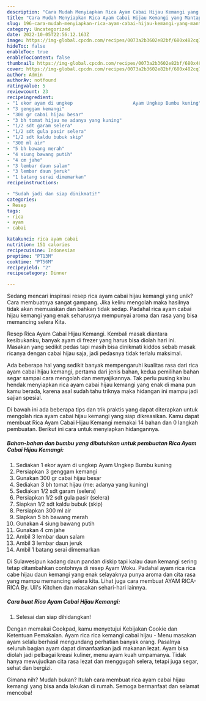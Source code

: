 ```yaml
---
description: "Cara Mudah Menyiapkan Rica Ayam Cabai Hijau Kemangi yang Mantap"
title: "Cara Mudah Menyiapkan Rica Ayam Cabai Hijau Kemangi yang Mantap"
slug: 196-cara-mudah-menyiapkan-rica-ayam-cabai-hijau-kemangi-yang-mantap
category: Uncategorized
date: 2022-10-05T22:56:12.163Z
image: https://img-global.cpcdn.com/recipes/0073a2b3602e82bf/680x482cq70/rica-ayam-cabai-hijau-kemangi-foto-resep-utama.jpg
hideToc: false
enableToc: true
enableTocContent: false
thumbnail: https://img-global.cpcdn.com/recipes/0073a2b3602e82bf/680x482cq70/rica-ayam-cabai-hijau-kemangi-foto-resep-utama.jpg
cover: https://img-global.cpcdn.com/recipes/0073a2b3602e82bf/680x482cq70/rica-ayam-cabai-hijau-kemangi-foto-resep-utama.jpg
author: Admin
authorAv: notfound
ratingvalue: 5
reviewcount: 23
recipeingredient:
- "1 ekor ayam di ungkep                      Ayam Ungkep Bumbu kuning"
- "3 genggam kemangi"
- "300 gr cabai hijau besar"
- "3 bh tomat hijau me adanya yang kuning"
- "1/2 sdt garam selera"
- "1/2 sdt gula pasir selera"
- "1/2 sdt kaldu bubuk skip"
- "300 ml air"
- "5 bh bawang merah"
- "4 siung bawang putih"
- "4 cm jahe"
- "3 lembar daun salam"
- "3 lembar daun jeruk"
- "1 batang serai dimemarkan"
recipeinstructions:

- "Sudah jadi dan siap dinikmati!"
categories:
- Resep
tags:
- rica
- ayam
- cabai

katakunci: rica ayam cabai 
nutrition: 151 calories
recipecuisine: Indonesian
preptime: "PT13M"
cooktime: "PT56M"
recipeyield: "2"
recipecategory: Dinner

---
```





Sedang mencari inspirasi resep rica ayam cabai hijau kemangi yang unik? Cara membuatnya sangat gampang. Jika keliru mengolah maka hasilnya tidak akan memuaskan dan bahkan tidak sedap. Padahal rica ayam cabai hijau kemangi yang enak seharusnya mempunyai aroma dan rasa yang bisa memancing selera Kita.





Resep Rica Ayam Cabai Hijau Kemangi. Kembali masak diantara kesibukanku, banyak ayam di frezer yang harus bisa diolah hari ini. Masakan yang sedikit pedas tapi masih bisa dinikmati kiddos sebab masak ricanya dengan cabai hijau saja, jadi pedasnya tidak terlalu maksimal.

Ada beberapa hal yang sedikit banyak mempengaruhi kualitas rasa dari rica ayam cabai hijau kemangi, pertama dari jenis bahan, kedua pemilihan bahan segar sampai cara mengolah dan menyajikannya. Tak perlu pusing kalau hendak menyiapkan rica ayam cabai hijau kemangi yang enak di mana pun kamu berada, karena asal sudah tahu triknya maka hidangan ini mampu jadi sajian spesial.






Di bawah ini ada beberapa tips dan trik praktis yang dapat diterapkan untuk mengolah rica ayam cabai hijau kemangi yang siap dikreasikan. Kamu dapat membuat Rica Ayam Cabai Hijau Kemangi memakai 14 bahan dan 0 langkah pembuatan. Berikut ini cara untuk menyiapkan hidangannya.

<!--inarticleads1-->

##### Bahan-bahan dan bumbu yang dibutuhkan untuk pembuatan Rica Ayam Cabai Hijau Kemangi:

1. Sediakan 1 ekor ayam di ungkep                      Ayam Ungkep Bumbu kuning
1. Persiapkan 3 genggam kemangi
1. Gunakan 300 gr cabai hijau besar
1. Sediakan 3 bh tomat hijau (me: adanya yang kuning)
1. Sediakan 1/2 sdt garam (selera)
1. Persiapkan 1/2 sdt gula pasir (selera)
1. Siapkan 1/2 sdt kaldu bubuk (skip)
1. Persiapkan 300 ml air
1. Siapkan 5 bh bawang merah
1. Gunakan 4 siung bawang putih
1. Gunakan 4 cm jahe
1. Ambil 3 lembar daun salam
1. Ambil 3 lembar daun jeruk
1. Ambil 1 batang serai dimemarkan


Di Sulawesipun kadang daun pandan diskip tapi kalau daun kemangi sering tetap ditambahkan contohnya di resep Ayam Woku. Padahal ayam rica rica cabe hijau daun kemangi yang enak selayaknya punya aroma dan cita rasa yang mampu memancing selera kita. Lihat juga cara membuat AYAM RICA-RICA By. Uli&#39;s Kitchen dan masakan sehari-hari lainnya. 

<!--inarticleads2-->

##### Cara buat Rica Ayam Cabai Hijau Kemangi:


1. Selesai dan siap dihidangkan!

Dengan memakai Cookpad, kamu menyetujui Kebijakan Cookie dan Ketentuan Pemakaian. Ayam rica rica kemangi cabai hijau - Menu masakan ayam selalu berhasil mengundang perhatian banyak orang. Pasalnya seluruh bagian ayam dapat dimanfaatkan jadi makanan lezat. Ayam bisa diolah jadi pelbagai kreasi kuliner, menu ayam kuah umpamanya. Tidak hanya mewujudkan cita rasa lezat dan menggugah selera, tetapi juga segar, sehat dan bergizi. 

Gimana nih? Mudah bukan? Itulah cara membuat rica ayam cabai hijau kemangi yang bisa anda lakukan di rumah. Semoga bermanfaat dan selamat mencoba!
